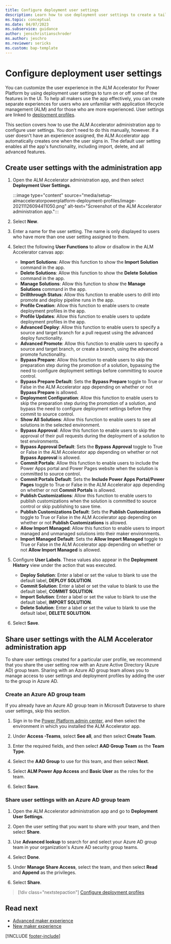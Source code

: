 ```yaml
---
title: Configure deployment user settings
description: Learn how to use deployment user settings to create a tailored experience for your makers in the ALM Accelerator for Power Platform app.
ms.topic: conceptual
ms.date: 04/07/2023
ms.subservice: guidance
author: jenschristianschroder
ms.author: jeschro
ms.reviewer: sericks
ms.custom: bap-template
---
```


# Configure deployment user settings

You can customize the user experience in the ALM Accelerator for Power Platform by using deployment user settings to turn on or off some of the features in the UI. To help all makers use the app effectively, you can create separate experiences for users who are unfamiliar with application lifecycle management (ALM) and for those who are more experienced. User settings are linked to [deployment profiles](./setup-deployment-user-profiles.md).

This section covers how to use the ALM Accelerator administration app to configure user settings. You don't need to do this manually, however. If a user doesn't have an experience assigned, the ALM Accelerator app automatically creates one when the user signs in. The default user setting enables all the app's functionality, including import, delete, and all advanced features.

## Create user settings with the administration app

1. Open the ALM Accelerator administration app, and then select **Deployment User Settings**.

    :::image type="content" source="media/setup-almacceleratorpowerplatform-deployment-profiles/image-20211126094411050.png" alt-text="Screenshot of the ALM Accelerator administration app.":::<!-- EDITOR'S NOTE: Please crop, highlight, and rename the screenshot IAW our [screenshot guidelines](/bacx/screenshots-for-bap?branch=main) -->

1. Select **New**.

1. Enter a name for the user setting. The name is only displayed to users who have more than one user setting assigned to them.

1. Select the following **User Functions** to allow or disallow in the ALM Accelerator canvas app:

    - **Import Solutions**: Allow this function to show the **Import Solution** command in the app.
    - **Delete Solutions**: Allow this function to show the **Delete Solution** command in the app.
    - **Manage Solutions**: Allow this function to show the **Manage Solutions** command in the app.
    - **Drillthrough Status**: Allow this function to enable users to drill into promote and deploy pipeline runs in the app.
    - **Profile Creation**: Allow this function to enable users to create deployment profiles in the app.
    - **Profile Updates**: Allow this function to enable users to update deployment profiles in the app.
    - **Advanced Deploy**: Allow this function to enable users to specify a source and target branch for a pull request using the advanced deploy functionality.
    - **Advanced Promote**: Allow this function to enable users to specify a source and target branch, or create a branch, using the advanced promote functionality.
    - **Bypass Prepare**: Allow this function to enable users to skip the preparation step during the promotion of a solution, bypassing the need to configure deployment settings before committing to source control.
    - **Bypass Prepare Default**: Sets the **Bypass Prepare** toggle to True or False in the ALM Accelerator app depending on whether or not **Bypass Prepare** is allowed.
    - **Deployment Configuration**: Allow this function to enable users to skip the preparation step during the promotion of a solution, and bypass the need to configure deployment settings before they commit to source control.
    - **Show All Solutions**: Allow this function to enable users to see all solutions in the selected environment.
    - **Bypass Approval**: Allow this function to enable users to skip the approval of their pull requests during the deployment of a solution to test environments.
    - **Bypass Approval Default**: Sets the **Bypass Approval** toggle to True or False in the ALM Accelerator app depending on whether or not **Bypass Approval** is allowed.
    - **Commit Portals**: Allow this function to enable users to include the Power Apps portal and Power Pages website when the solution is committed to source control.
    - **Commit Portals Default**: Sets the **Include Power Apps Portal/Power Pages** toggle to True or False in the ALM Accelerator app depending on whether or not **Commit Portals** is allowed.
    - **Publish Customizations**: Allow this function to enable users to publish customizations when the solution is committed to source control or skip publishing to save time.
    - **Publish Customizations Default**: Sets the **Publish Customizations** toggle to True or False in the ALM Accelerator app depending on whether or not **Publish Customizations** is allowed.
    - **Allow Import Managed**: Allow this function to enable users to import managed and unmanaged solutions into their maker environments.
    - **Import Managed Default**: Sets the **Allow Import Managed** toggle to True or False in the ALM Accelerator app depending on whether or not **Allow Import Managed** is allowed.

1. Configure **User Labels**. These values also appear in the **Deployment History** view under the action that was executed.

    - **Deploy Solution**: Enter a label or set the value to blank to use the default label, **DEPLOY SOLUTION**.
    - **Commit Solution**: Enter a label or set the value to blank to use the default label, **COMMIT SOLUTION**.
    - **Import Solution**: Enter a label or set the value to blank to use the default label, **IMPORT SOLUTION**.
    - **Delete Solution**: Enter a label or set the value to blank to use the default label, **DELETE SOLUTION**.

1. Select **Save**.

## Share user settings with the ALM Accelerator administration app

To share user settings created for a particular user profile, we recommend that you share the user setting row with an Azure Active Directory (Azure AD) group team. Sharing with an Azure AD group team allows you to manage access to user settings and deployment profiles by adding the user to the group in Azure AD.

### Create an Azure AD group team

If you already have an Azure AD group team in Microsoft Dataverse to share user settings, skip this section.

1. Sign in to the [Power Platform admin center](https://admin.powerplatform.com), and then select the environment in which you installed the ALM Accelerator app.

1. Under **Access -Teams**, select **See all**, and then select **Create Team**.

1. Enter the required fields, and then select **AAD Group Team** as the **Team Type**.

1. Select the **AAD Group** to use for this team, and then select **Next**.

1. Select **ALM Power App Access** and **Basic User** as the roles for the team.

1. Select **Save**.

### Share user settings with an Azure AD group team

1. Open the ALM Accelerator administration app and go to **Deployment User Settings**.

1. Open the user setting that you want to share with your team, and then select **Share**.

1. Use **Advanced lookup** to search for and select your Azure AD group team in your organization's Azure AD security group teams.

1. Select **Done**.

1. Under **Manage Share Access**, select the team, and then select **Read** and **Append** as the privileges.

1. Select **Share**.

> [!div class="nextstepaction"]
> [Configure deployment profiles](./setup-deployment-user-profiles.md)

## Read next

- [Advanced maker experience](./advanced-maker-experience.md)
- [New maker experience](./new-maker-experience.md)

[!INCLUDE [footer-include](../../includes/footer-banner.md)]
